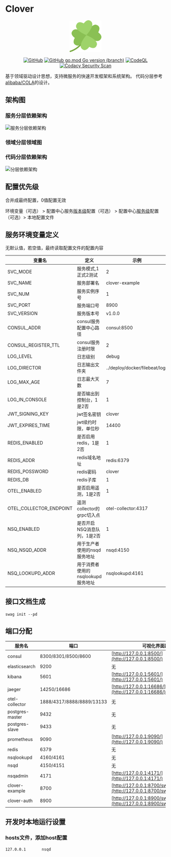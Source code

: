 # Clover

<div align=center>
<img src="./icon.svg" width =100 height =100 />

[![GitHub](https://img.shields.io/github/license/zhanjunjie2019/clover)](https://www.apache.org/licenses/LICENSE-2.0.html)
[![GitHub go.mod Go version (branch)](https://img.shields.io/github/go-mod/go-version/zhanjunjie2019/clover/master)](https://github.com/golang/go.git)
[![CodeQL](https://github.com/zhanjunjie2019/clover/actions/workflows/codeql.yml/badge.svg)](https://github.com/zhanjunjie2019/clover/actions/workflows/codeql.yml)
[![Codacy Security Scan](https://github.com/zhanjunjie2019/clover/actions/workflows/codacy.yml/badge.svg)](https://github.com/zhanjunjie2019/clover/actions/workflows/codacy.yml)
</div>

基于领域驱动设计思想，支持微服务的快速开发框架和系统架构。
代码分层参考[alibaba/COLA](https://github.com/alibaba/COLA)的设计。

## 架构图

### 服务分层依赖架构

![服务分层依赖架构](https://assets.processon.com/chart_image/63745a045653bb3a8405069a.png)

### 领域分层领域图

### 代码分层依赖架构

![分层依赖架构](https://assets.processon.com/chart_image/637334050791290b4b9a005e.png)

## 配置优先级

合并成最终配置，0值配置无效

环境变量（可选） > 配置中心服务<u>版本级</u>配置（可选） > 配置中心<u>服务级</u>配置（可选）> 本地配置文件

## 服务环境变量定义

无默认值，若空值，最终读取配置文件的配置内容

| 变量名                     | 定义                     | 示例                             |
|-------------------------|------------------------|--------------------------------|
| SVC_MODE                | 服务模式,1正式2测试            | 2                              |
| SVC_NAME                | 服务部署名                  | clover-example                 |
| SVC_NUM                 | 服务实例序号                 | 1                              |
| SVC_PORT                | 服务端口号                  | 8900                           |
| SVC_VERSION             | 服务版本号                  | v1.0.0                         |
| CONSUL_ADDR             | consul服务配置中心路径         | consul:8500                    |
| CONSUL_REGISTER_TTL     | consul服务注册时限           | 2                              |
| LOG_LEVEL               | 日志级别                   | debug                          |
| LOG_DIRECTOR            | 日志输出文件夹                | ../deploy/docker/filebeat/logs |
| LOG_MAX_AGE             | 日志最大天数                 | 7                              |
| LOG_IN_CONSOLE          | 是否输出到控制台，1是2否          | 1                              |
| JWT_SIGNING_KEY         | jwt签名密钥                | clover                         |
| JWT_EXPIRES_TIME        | jwt续约时限，单位秒            | 14400                          |
| REDIS_ENABLED           | 是否启用redis，1是2否         | 1                              |
| REDIS_ADDR              | redis域名地址              | redis:6379                     |
| REDIS_POSSWORD          | redis密码                | clover                         |
| REDIS_DB                | redis子库                | 1                              |
| OTEL_ENABLED            | 是否启用遥测，1是2否            | 1                              |
| OTEL_COLLECTOR_ENDPOINT | 遥测collector的grpc切入点    | otel-collector:4317            |
| NSQ_ENABLED             | 是否开启NSQ消息队列，1是2否       | 1                              |
| NSQ_NSQD_ADDR           | 用于生产者使用的nsqd服务地址       | nsqd:4150                      |
| NSQ_LOOKUPD_ADDR        | 用于消费者使用的nsqlookupd服务地址 | nsqlookupd:4161                |

## 接口文档生成

```shell
swag init --pd
```

## 端口分配

| 服务名             | 端口                        | 可视化界面路径                                                                              |
|-----------------|---------------------------|--------------------------------------------------------------------------------------|
| consul          | 8300/8301/8500/8600       | [http://127.0.0.1:8500/](http://127.0.0.1:8500/)                                     |
| elasticsearch   | 9200                      | 无                                                                                    |
| kibana          | 5601                      | [http://127.0.0.1:5601/](http://127.0.0.1:5601/)                                     |
| jaeger          | 14250/16686               | [http://127.0.0.1:16686/](http://127.0.0.1:16686/)                                   |
| otel-collector  | 1888/4317/8888/8889/13133 | 无                                                                                    |
| postgres-master | 9432                      | 无                                                                                    |
| postgres-slave  | 9433                      | 无                                                                                    |
| prometheus      | 9090                      | [http://127.0.0.1:9090/](http://127.0.0.1:9090/)                                     |
| redis           | 6379                      | 无                                                                                    |
| nsqlookupd      | 4160/4161                 | 无                                                                                    |
| nsqd            | 4150/4151                 | 无                                                                                    |
| nsqadmin        | 4171                      | [http://127.0.0.1:4171/](http://127.0.0.1:4171/)                                     |
| clover-example  | 8700                      | [http://127.0.0.1:8700/swagger/index.html](http://127.0.0.1:8700/swagger/index.html) |
| clover-auth     | 8900                      | [http://127.0.0.1:8900/swagger/index.html](http://127.0.0.1:8900/swagger/index.html) |

## 开发时本地运行设置

### hosts文件，添加host配置

```text
127.0.0.1       nsqd
```
